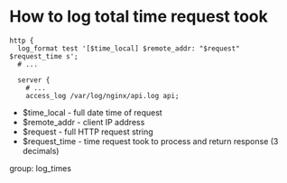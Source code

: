 # How to log total time request took

```nginx
http {
  log_format test '[$time_local] $remote_addr: "$request" $request_time s';
  # ...
  
  server {
    # ...
    access_log /var/log/nginx/api.log api;
```

- $time_local - full date time of request
- $remote_addr - client IP address
- $request - full HTTP request string
- $request_time - time request took to process and return response (3 decimals)

group: log_times
